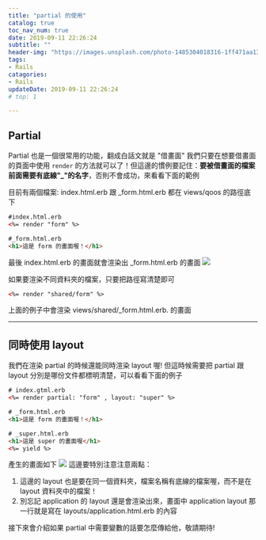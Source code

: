 ```yaml
---
title: "partial 的使用"
catalog: true
toc_nav_num: true
date: 2019-09-11 22:26:24
subtitle: ""
header-img: "https://images.unsplash.com/photo-1485304018316-1ff471aa1369?ixlib=rb-1.2.1&ixid=eyJhcHBfaWQiOjEyMDd9&auto=format&fit=crop&w=1950&q=80"
tags:
- Rails
catagories:
- Rails
updateDate: 2019-09-11 22:26:24
# top: 1

---
```


## Partial
Partial 也是一個很常用的功能，翻成白話文就是 "借畫面"
我們只要在想要借畫面的頁面中使用 `render` 的方法就可以了！但這邊的慣例要記住：**要被借畫面的檔案前面需要有底線"_"的名字**，否則不會成功，來看看下面的範例

目前有兩個檔案: index.html.erb 跟 _form.html.erb 都在 views/qoos 的路徑底下
```html
#index.html.erb
<%= render "form" %>
```
```html
#_form.html.erb
<h1>這是 form 的畫面喔！</h1>
```
最後 index.html.erb 的畫面就會渲染出 _form.html.erb 的畫面
![](https://i.imgur.com/Ba9Gpav.png)

如果要渲染不同資料夾的檔案，只要把路徑寫清楚即可
``` html
<%= render "shared/form" %>
```
上面的例子中會渲染 views/shared/_form.html.erb. 的畫面

***
##  同時使用 layout
我們在渲染 partial 的時候還能同時渲染 layout 喔!
但這時候需要把 partial 跟 layout 分別是哪份文件都標明清楚，可以看看下面的例子
```html
# index.gtml.erb
<%= render partial: "form" , layout: "super" %>
```
```html
# _form.html.erb
<h1>這是 form 的畫面喔！</h1>
```
```html
# _super.html.erb
<h1>這是 super 的畫面喔</h1>
<%= yield %>
```
產生的畫面如下
![](https://i.imgur.com/GL8hf5F.png)
這邊要特別注意注意兩點：
1. 這邊的 layout 也是要在同一個資料夾，檔案名稱有底線的檔案喔，而不是在 layout 資料夾中的檔案！
2. 別忘記 application 的 layout 還是會渲染出來，畫面中 application layout 那一行就是寫在 layouts/application.html.erb 的內容

接下來會介紹如果 partial 中需要變數的話要怎麼傳給他，敬請期待!